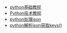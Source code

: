 - [python基础教程](https://www.runoob.com/python/python-variable-types.html)
- [Python技术教程](https://www.yuanrenxue.com/python/python-boolean.html)
- [python处理json](https://blog.csdn.net/qq_34160248/article/details/121605538)
- [python解析json获取keys()](https://wenku.baidu.com/view/da118ae80608763231126edb6f1aff00bed5709c.html)